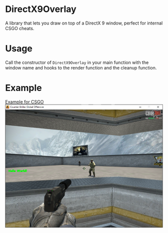 # DirectX9Overlay
A library that lets you draw on top of a DirectX 9 window, perfect for internal CSGO cheats.

# Usage
Call the constructor of `DirectX9Overlay` in your main function with the window name and hooks to the render function and the cleanup function.

# Example
[Example for CSGO](DirectX9Overlay/example/dllmain.cpp)
![Screenshot](DirectX9Overlay/example/screenshot.png)
